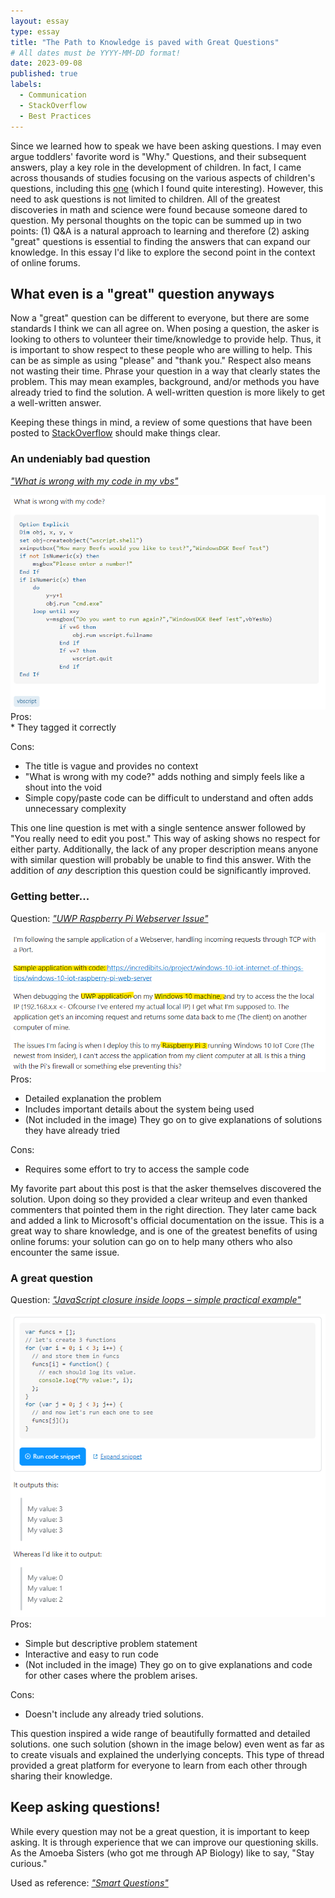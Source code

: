 ```yaml
---
layout: essay
type: essay
title: "The Path to Knowledge is paved with Great Questions"
# All dates must be YYYY-MM-DD format!
date: 2023-09-08
published: true
labels:
  - Communication
  - StackOverflow
  - Best Practices
---
```


Since we learned how to speak we have been asking questions. I may even argue toddlers' favorite word is "Why." Questions, and their subsequent answers, play a key role in the development of children. In fact, I came across thousands of studies focusing on the various aspects of children's questions, including this [one](https://pubmed.ncbi.nlm.nih.gov/22304406/) (which I found quite interesting). However, this need to ask questions is not limited to children. All of the greatest discoveries in math and science were found because someone dared to question. My personal thoughts on the topic can be summed up in two points: (1) Q&A is a natural approach to learning and therefore (2) asking "great" questions is essential to finding the answers that can expand our knowledge. In this essay I'd like to explore the second point in the context of online forums.

## **What even is a "great" question anyways**
Now a "great" question can be different to everyone, but there are some standards I think we can all agree on. When posing a question, the asker is looking to others to volunteer their time/knowledge to provide help. Thus, it is important to show respect to these people who are willing to help. This can be as simple as using "please" and "thank you." Respect also means not wasting their time. Phrase your question in a way that clearly states the problem. This may mean examples, background, and/or methods you have already tried to find the solution. A well-written question is more likely to get a well-written answer.

Keeping these things in mind, a review of some questions that have been posted to [StackOverflow](https://stackoverflow.com/) should make things clear.

### **An undeniably bad question**
[_"What is wrong with my code in my vbs"_](https://stackoverflow.com/questions/29024582/what-is-wrong-with-my-code-in-my-vbs)
<div id ="left">
<img style="inset-inline: auto" src="../img/smart-q/what-is-wrong.png">
</div>
Pros:<br>
* They tagged it correctly

Cons:<br>
* The title is vague and provides no context
* "What is wrong with my code?" adds nothing and simply feels like a shout into the void
* Simple copy/paste code can be difficult to understand and often adds unnecessary complexity

This one line question is met with a single sentence answer followed by "You really need to edit you post." This way of asking shows no respect for either party. Additionally, the lack of any proper description means anyone with similar question will probably be unable to find this answer. With the addition of _any_ description this question could be significantly improved. 

### **Getting better...**
Question: [_"UWP Raspberry Pi Webserver Issue"_](https://stackoverflow.com/questions/36502484/uwp-raspberry-pi-webserver-issue/36554862#36554862)
<div id ="left">
<img style="inset-inline: auto" src="../img/smart-q/uwp-raspberry-pi.png">
</div>
Pros:

* Detailed explanation the problem
* Includes important details about the system being used
* (Not included in the image) They go on to give explanations of solutions they have already tried

Cons:<br>
* Requires some effort to try to access the sample code

My favorite part about this post is that the asker themselves discovered the solution. Upon doing so they provided a clear writeup and even thanked commenters that pointed them in the right direction. They later came back and added a link to Microsoft's official documentation on the issue. This is a great way to share knowledge, and is one of the greatest benefits of using online forums: your solution can go on to help many others who also encounter the same issue.


### **A great question**
Question: [_"JavaScript closure inside loops – simple practical example"_](https://stackoverflow.com/questions/750486/javascript-closure-inside-loops-simple-practical-example)
<div id ="left">
<img style="inset-inline: auto" src="../img/smart-q/close-in-loops.png">
</div>
Pros:

* Simple but descriptive problem statement
* Interactive and easy to run code
* (Not included in the image) They go on to give explanations and code for other cases where the problem arises.

Cons:<br>
* Doesn't include any already tried solutions.

This question inspired a wide range of beautifully formatted and detailed solutions. one such solution (shown in the image below) even went as far as to create visuals and explained the underlying concepts. This type of thread provided a great platform for everyone to learn from each other through sharing their knowledge. 

## **Keep asking questions!**
While every question may not be a great question, it is important to keep asking. It is through experience that we can improve our questioning skills. As the Amoeba Sisters (who got me through AP Biology) like to say, "Stay curious."


Used as reference: [_"Smart Questions"_](http://www.catb.org/esr/faqs/smart-questions.html)